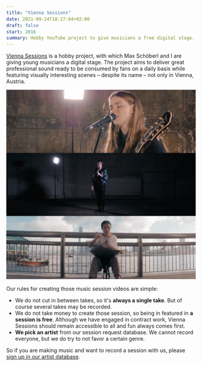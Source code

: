 ```yaml
---
title: "Vienna Sessions"
date: 2021-09-24T18:27:04+02:00
draft: false
start: 2016
summary: Hobby YouTube project to give musicians a free digital stage.
---
```


[Vienna Sessions](youtube.com/viennasessions) is a hobby project, with which Max Schöberl and I are giving young musicians a digital stage. The project aims to deliver great professional sound ready to be consumed by fans on a daily basis while featuring visually interesting scenes – despite its name – not only in Vienna, Austria.

![three frames taken from three different Vienna Sessions](/img/vienna-sessions/vienna-sessions-showreel.jpg)

Our rules for creating those music session videos are simple:

- We do not cut in between takes, so it's **always a single take**. But of course several takes may be recorded.
- We do not take money to create those session, so being in featured in **a session is free**. Although we have engaged in contract work, Vienna Sessions should remain accessible to all and fun always comes first.
- **We pick an artist** from our session request database. We cannot record everyone, but we do try to not favor a certain genre.

So if you are making music and want to record a session with us, please [sign up in our artist database](https://goo.gl/forms/XWlc6YJIpYl2eb9F2).
